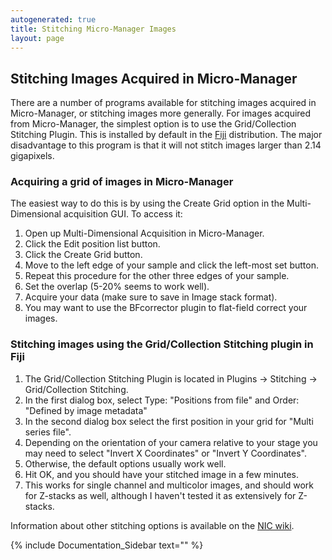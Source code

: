 ```yaml
---
autogenerated: true
title: Stitching Micro-Manager Images
layout: page
---
```


## Stitching Images Acquired in Micro-Manager

There are a number of programs available for stitching images acquired
in Micro-Manager, or stitching images more generally. For images
acquired from Micro-Manager, the simplest option is to use the
Grid/Collection Stitching Plugin. This is installed by default in the
[Fiji](http://fiji.sc) distribution. The major disadvantage to this
program is that it will not stitch images larger than 2.14 gigapixels.

### Acquiring a grid of images in Micro-Manager

The easiest way to do this is by using the Create Grid option in the
Multi-Dimensional acquisition GUI. To access it:

1.  Open up Multi-Dimensional Acquisition in Micro-Manager.
2.  Click the Edit position list button.
3.  Click the Create Grid button.
4.  Move to the left edge of your sample and click the left-most set
    button.
5.  Repeat this procedure for the other three edges of your sample.
6.  Set the overlap (5-20% seems to work well).
7.  Acquire your data (make sure to save in Image stack format).
8.  You may want to use the BFcorrector plugin to flat-field correct
    your images.

### Stitching images using the Grid/Collection Stitching plugin in Fiji

1.  The Grid/Collection Stitching Plugin is located in Plugins -&gt;
    Stitching -&gt; Grid/Collection Stitching.
2.  In the first dialog box, select Type: "Positions from file" and
    Order: "Defined by image metadata"
3.  In the second dialog box select the first position in your grid for
    "Multi series file".
4.  Depending on the orientation of your camera relative to your stage
    you may need to select "Invert X Coordinates" or "Invert Y
    Coordinates".
5.  Otherwise, the default options usually work well.
6.  Hit OK, and you should have your stitched image in a few minutes.
7.  This works for single channel and multicolor images, and should work
    for Z-stacks as well, although I haven't tested it as extensively
    for Z-stacks.

Information about other stitching options is available on the [NIC
wiki](http://nic.ucsf.edu/dokuwiki/doku.php?id=image_stitching_in_micro-manager).

{% include Documentation_Sidebar text="" %}
